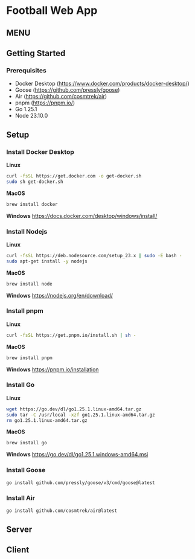 # Football Web App

## MENU

## Getting Started

### Prerequisites
- Docker Desktop (https://www.docker.com/products/docker-desktop/)
- Goose (https://github.com/pressly/goose)
- Air (https://github.com/cosmtrek/air)
- pnpm (https://pnpm.io/)
- Go 1.25.1
- Node 23.10.0

## Setup
### Install Docker Desktop
**Linux**
```bash
curl -fsSL https://get.docker.com -o get-docker.sh
sudo sh get-docker.sh
```
**MacOS**
```bash
brew install docker
```
**Windows**
https://docs.docker.com/desktop/windows/install/

### Install Nodejs
**Linux**
```bash
curl -fsSL https://deb.nodesource.com/setup_23.x | sudo -E bash -
sudo apt-get install -y nodejs
```
**MacOS**
```bash
brew install node
```
**Windows**
https://nodejs.org/en/download/

### Install pnpm
**Linux**
```bash
curl -fsSL https://get.pnpm.io/install.sh | sh -
```
**MacOS**
```bash
brew install pnpm
```
**Windows**
https://pnpm.io/installation

### Install Go
**Linux**
```bash
wget https://go.dev/dl/go1.25.1.linux-amd64.tar.gz
sudo tar -C /usr/local -xzf go1.25.1.linux-amd64.tar.gz
rm go1.25.1.linux-amd64.tar.gz
```
**MacOS**
```bash
brew install go
```
**Windows**
https://go.dev/dl/go1.25.1.windows-amd64.msi

### Install Goose
```bash
go install github.com/pressly/goose/v3/cmd/goose@latest
```
### Install Air
```bash
go install github.com/cosmtrek/air@latest
```

## Server

## Client

